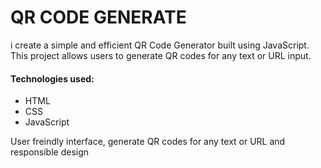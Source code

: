 <h1>QR CODE GENERATE </h1>
i create a simple and efficient QR Code Generator built using JavaScript. 
This project allows users to generate QR codes for any text or URL input.
<h4>Technologies used:</h4>
<ul>
  <li>HTML</li>
  <li>CSS</li>
  <li>JavaScript</li>
</ul>
<p>User freindly interface, generate QR codes for any text or URL and responsible design </p>
